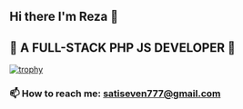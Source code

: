## Hi there I'm Reza 👋
## 🔭  A FULL-STACK PHP JS DEVELOPER 👯
 
 

<p align="center">
 
[![trophy](https://github-profile-trophy.vercel.app/?username=satiseven&theme=monokai&row=1&column=6)](https://github.com/ryo-ma/github-profile-trophy)

 </p>
 
### 📫  How to reach me: satiseven777@gmail.com
<!--
**satiseven/satiseven** is a ✨ _special_ ✨ repository because its `README.md` (this file) appears on your GitHub profile.

Here are some ideas to get you started:

- 🔭 I’m currently working on ...
- 🌱 I’m currently learning ...
- 👯 I’m looking to collaborate on ...
- 🤔 I’m looking for help with ...
- 💬 Ask me about ...
- 📫 How to reach me: ...
- 😄 Pronouns: ...
- ⚡ Fun fact: ...
-->
